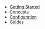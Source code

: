 - [Getting Started](/)
- [Concepts](/concepts.md)
- [Configuration](/configuration.md)
- [Guides](/guides/index.md)

